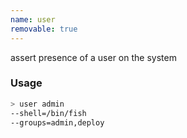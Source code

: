 ```yaml
---
name: user
removable: true
---
```

assert presence of a user on the system


### Usage

```bash
> user admin
--shell=/bin/fish
--groups=admin,deploy
```
